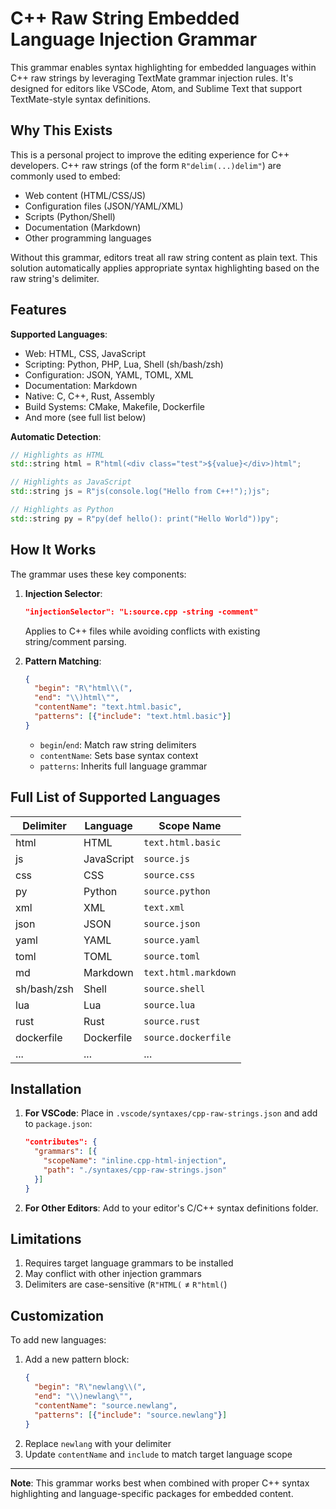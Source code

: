# C++ Raw String Embedded Language Injection Grammar

This grammar enables syntax highlighting for embedded languages within C++ raw strings by leveraging TextMate grammar injection rules. It's designed for editors like VSCode, Atom, and Sublime Text that support TextMate-style syntax definitions.

## Why This Exists

This is a personal project to improve the editing experience for C++ developers.
C++ raw strings (of the form `R"delim(...)delim"`) are commonly used to embed:
- Web content (HTML/CSS/JS)
- Configuration files (JSON/YAML/XML)
- Scripts (Python/Shell)
- Documentation (Markdown)
- Other programming languages

Without this grammar, editors treat all raw string content as plain text. This solution automatically applies appropriate syntax highlighting based on the raw string's delimiter.

## Features

**Supported Languages**:
- Web: HTML, CSS, JavaScript
- Scripting: Python, PHP, Lua, Shell (sh/bash/zsh)
- Configuration: JSON, YAML, TOML, XML
- Documentation: Markdown
- Native: C, C++, Rust, Assembly
- Build Systems: CMake, Makefile, Dockerfile
- And more (see full list below)

**Automatic Detection**:
```cpp
// Highlights as HTML
std::string html = R"html(<div class="test">${value}</div>)html";

// Highlights as JavaScript
std::string js = R"js(console.log("Hello from C++!");)js";

// Highlights as Python
std::string py = R"py(def hello(): print("Hello World"))py";
```

## How It Works

The grammar uses these key components:

1. **Injection Selector**:
   ```json
   "injectionSelector": "L:source.cpp -string -comment"
   ```
   Applies to C++ files while avoiding conflicts with existing string/comment parsing.

2. **Pattern Matching**:
   ```json
   {
     "begin": "R\"html\\(",
     "end": "\\)html\"",
     "contentName": "text.html.basic",
     "patterns": [{"include": "text.html.basic"}]
   }
   ```
   - `begin`/`end`: Match raw string delimiters
   - `contentName`: Sets base syntax context
   - `patterns`: Inherits full language grammar

## Full List of Supported Languages

| Delimiter    | Language     | Scope Name              |
|--------------|--------------|-------------------------|
| html         | HTML         | `text.html.basic`       |
| js           | JavaScript   | `source.js`             |
| css          | CSS          | `source.css`            |
| py           | Python       | `source.python`         |
| xml          | XML          | `text.xml`              |
| json         | JSON         | `source.json`           |
| yaml         | YAML         | `source.yaml`           |
| toml         | TOML         | `source.toml`           |
| md           | Markdown     | `text.html.markdown`    |
| sh/bash/zsh  | Shell        | `source.shell`          |
| lua          | Lua          | `source.lua`            |
| rust         | Rust         | `source.rust`           |
| dockerfile   | Dockerfile   | `source.dockerfile`     |
| ...          | ...          | ...                     |

## Installation

1. **For VSCode**:
   Place in `.vscode/syntaxes/cpp-raw-strings.json` and add to `package.json`:
   ```json
   "contributes": {
     "grammars": [{
       "scopeName": "inline.cpp-html-injection",
       "path": "./syntaxes/cpp-raw-strings.json"
     }]
   }
   ```

2. **For Other Editors**:
   Add to your editor's C/C++ syntax definitions folder.

## Limitations

1. Requires target language grammars to be installed
2. May conflict with other injection grammars
3. Delimiters are case-sensitive (`R"HTML(` ≠ `R"html(`)

## Customization

To add new languages:

1. Add a new pattern block:
   ```json
   {
     "begin": "R\"newlang\\(",
     "end": "\\)newlang\"",
     "contentName": "source.newlang",
     "patterns": [{"include": "source.newlang"}]
   }
   ```
2. Replace `newlang` with your delimiter
3. Update `contentName` and `include` to match target language scope

---

**Note**: This grammar works best when combined with proper C++ syntax highlighting and language-specific packages for embedded content.
